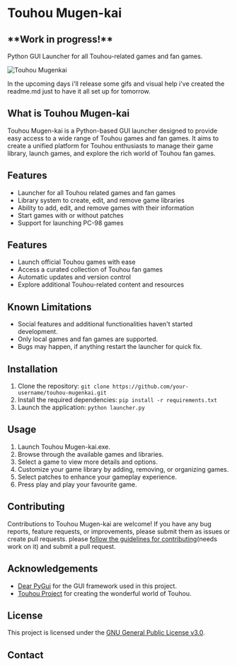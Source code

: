 # Touhou Mugen-kai
<h2>**Work in progress!**</h2>
Python GUI Launcher for all Touhou-related games and fan games.

![Touhou Mugenkai](https://cdn.discordapp.com/attachments/839837396845330474/1111074886153158736/TouhouMugenkai3.png)

In the upcoming days i'll release some gifs and visual help i've created the readme.md just to have it all set up for tomorrow.

## What is Touhou Mugen-kai
Touhou Mugen-kai is a Python-based GUI launcher designed to provide easy access to a wide range of Touhou games and fan games. It aims to create a unified platform for Touhou enthusiasts to manage their game library, launch games, and explore the rich world of Touhou fan games.

## Features
- Launcher for all Touhou related games and fan games
- Library system to create, edit, and remove game libraries
- Ability to add, edit, and remove games with their information
- Start games with or without patches
- Support for launching PC-98 games

## Features
- Launch official Touhou games with ease
- Access a curated collection of Touhou fan games
- Automatic updates and version control
- Explore additional Touhou-related content and resources

## Known Limitations
- Social features and additional functionalities haven't started development.
- Only local games and fan games are supported.
- Bugs may happen, if anything restart the launcher for quick fix.

## Installation
1. Clone the repository: `git clone https://github.com/your-username/touhou-mugenkai.git`
2. Install the required dependencies: `pip install -r requirements.txt`
3. Launch the application: `python launcher.py`

## Usage
1. Launch Touhou Mugen-kai.exe.
2. Browse through the available games and libraries.
3. Select a game to view more details and options.
4. Customize your game library by adding, removing, or organizing games.
5. Select patches to enhance your gameplay experience.
6. Press play and play your favourite game.

## Contributing
Contributions to Touhou Mugen-kai are welcome! If you have any bug reports, feature requests, or improvements, please submit them as issues or create pull requests. please [follow the guidelines for contributing](CONTRIBUTING.md)(needs work on it) and submit a pull request.


## Acknowledgements
- [Dear PyGui](https://github.com/hoffstadt/DearPyGui) for the GUI framework used in this project.
- [Touhou Project](http://www16.big.or.jp/~zun/) for creating the wonderful world of Touhou.

## License
This project is licensed under the [GNU General Public License v3.0](LICENSE).

## Contact
<Fill this later>
